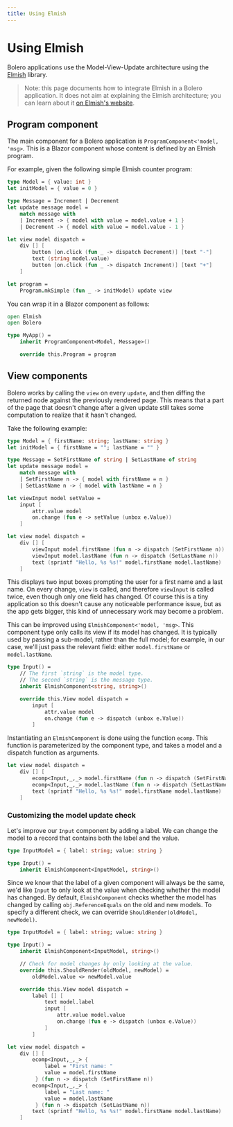 ```yaml
---
title: Using Elmish
---
```


# Using Elmish

Bolero applications use the Model-View-Update architecture using the [Elmish](https://elmish.github.io/elmish/) library.

> Note: this page documents how to integrate Elmish in a Bolero application. It does not aim at explaining the Elmish architecture; you can learn about it [on Elmish's website](https://elmish.github.io/elmish/).

## Program component

The main component for a Bolero application is `ProgramComponent<'model, 'msg>`. This is a Blazor component whose content is defined by an Elmish program.

For example, given the following simple Elmish counter program:

```fsharp
type Model = { value: int }
let initModel = { value = 0 }

type Message = Increment | Decrement
let update message model =
    match message with
    | Increment -> { model with value = model.value + 1 }
    | Decrement -> { model with value = model.value - 1 }

let view model dispatch =
    div [] [
        button [on.click (fun _ -> dispatch Decrement)] [text "-"]
        text (string model.value)
        button [on.click (fun _ -> dispatch Increment)] [text "+"]
    ]

let program =
    Program.mkSimple (fun _ -> initModel) update view
```

You can wrap it in a Blazor component as follows:

```fsharp
open Elmish
open Bolero

type MyApp() =
    inherit ProgramComponent<Model, Message>()

    override this.Program = program
```

## View components

Bolero works by calling the `view` on every `update`, and then diffing the returned node against the previously rendered page. This means that a part of the page that doesn't change after a given update still takes some computation to realize that it hasn't changed.

Take the following example:

```fsharp
type Model = { firstName: string; lastName: string }
let initModel = { firstName = ""; lastName = "" }

type Message = SetFirstName of string | SetLastName of string
let update message model =
    match message with
    | SetFirstName n -> { model with firstName = n }
    | SetLastName n -> { model with lastName = n }

let viewInput model setValue =
    input [
        attr.value model
        on.change (fun e -> setValue (unbox e.Value))
    ]

let view model dispatch =
    div [] [
        viewInput model.firstName (fun n -> dispatch (SetFirstName n))
        viewInput model.lastName (fun n -> dispatch (SetLastName n))
        text (sprintf "Hello, %s %s!" model.firstName model.lastName)
    ]
```

This displays two input boxes prompting the user for a first name and a last name. On every change, `view` is called, and therefore `viewInput` is called twice, even though only one field has changed. Of course this is a tiny application so this doesn't cause any noticeable performance issue, but as the app gets bigger, this kind of unnecessary work may become a problem.

This can be improved using `ElmishComponent<'model, 'msg>`. This component type only calls its view if its model has changed. It is typically used by passing a sub-model, rather than the full model; for example, in our case, we'll just pass the relevant field: either `model.firstName` or `model.lastName`.

```fsharp
type Input() =
    // The first `string` is the model type.
    // The second `string` is the message type.
    inherit ElmishComponent<string, string>()

    override this.View model dispatch =
        input [
            attr.value model
            on.change (fun e -> dispatch (unbox e.Value))
        ]
```

Instantiating an `ElmishComponent` is done using the function `ecomp`. This function is parameterized by the component type, and takes a model and a dispatch function as arguments.

```fsharp
let view model dispatch =
    div [] [
        ecomp<Input,_,_> model.firstName (fun n -> dispatch (SetFirstName n))
        ecomp<Input,_,_> model.lastName (fun n -> dispatch (SetLastName n))
        text (sprintf "Hello, %s %s!" model.firstName model.lastName)
    ]
```

### Customizing the model update check

Let's improve our `Input` component by adding a label. We can change the model to a record that contains both the label and the value.

```fsharp
type InputModel = { label: string; value: string }

type Input() =
    inherit ElmishComponent<InputModel, string>()
```

Since we know that the label of a given component will always be the same, we'd like `Input` to only look at the value when checking whether the model has changed. By default, `ElmishComponent` checks whether the model has changed by calling `obj.ReferenceEquals` on the old and new models. To specify a different check, we can override `ShouldRender(oldModel, newModel)`.

```fsharp
type InputModel = { label: string; value: string }

type Input() =
    inherit ElmishComponent<InputModel, string>()

    // Check for model changes by only looking at the value.
    override this.ShouldRender(oldModel, newModel) =
        oldModel.value <> newModel.value

    override this.View model dispatch =
        label [] [
            text model.label
            input [
                attr.value model.value
                on.change (fun e -> dispatch (unbox e.Value))
            ]
        ]

let view model dispatch =
    div [] [
        ecomp<Input,_,_> {
            label = "First name: "
            value = model.firstName
         } (fun n -> dispatch (SetFirstName n))
        ecomp<Input,_,_> {
            label = "Last name: "
            value = model.lastName
         } (fun n -> dispatch (SetLastName n))
        text (sprintf "Hello, %s %s!" model.firstName model.lastName)
    ]
```
